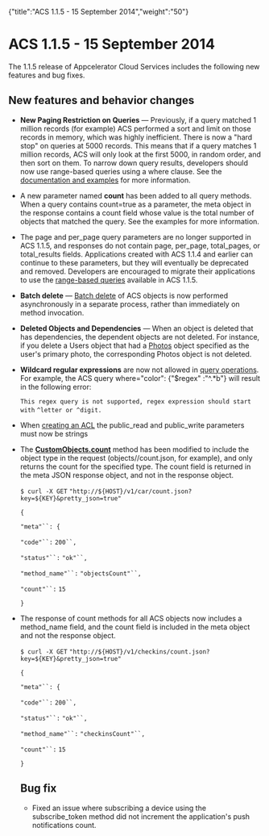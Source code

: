 {"title":"ACS 1.1.5 - 15 September 2014","weight":"50"} 

# ACS 1.1.5 - 15 September 2014

The 1.1.5 release of Appcelerator Cloud Services includes the following new features and bug fixes.

## New features and behavior changes

*   **New Paging Restriction on Queries** — Previously, if a query matched 1 million records (for example) ACS performed a sort and limit on those records in memory, which was highly inefficient. There is now a "hard stop" on queries at 5000 records. This means that if a query matches 1 million records, ACS will only look at the first 5000, in random order, and then sort on them. To narrow down query results, developers should now use range-based queries using a where clause. See the [documentation and examples](/docs/appc/Mobile_Backend_Services/Mobile_Backend_Services_Guide/Search_and_Query_APIs/) for more information.
    
*   A new parameter named **count** has been added to all query methods. When a query contains count=true as a parameter, the meta object in the response contains a count field whose value is the total number of objects that matched the query. See the examples for more information.
    
*   The page and per\_page query parameters are no longer supported in ACS 1.1.5, and responses do not contain page, per\_page, total\_pages, or total\_results fields. Applications created with ACS 1.1.4 and earlier can continue to these parameters, but they will eventually be deprecated and removed. Developers are encouraged to migrate their applications to use the [range-based queries](/docs/appc/Mobile_Backend_Services/Mobile_Backend_Services_Guide/Search_and_Query_APIs/) available in ACS 1.1.5.
    
*   **Batch delete** — [Batch delete](/docs/appc/Mobile_Backend_Services/Mobile_Backend_Services_Guide/Admin_Access/) of ACS objects is now performed asynchronously in a separate process, rather than immediately on method invocation.
    
*   **Deleted Objects and Dependencies** — When an object is deleted that has dependencies, the dependent objects are not deleted. For instance, if you delete a Users object that had a [Photos](/arrowdb/latest/#!/api/Photos) object specified as the user's primary photo, the corresponding Photos object is not deleted.
    
*   **Wildcard regular expressions** are now not allowed in [query operations](/docs/appc/Mobile_Backend_Services/Mobile_Backend_Services_Guide/Search_and_Query_APIs/). For example, the ACS query where="color": {"$regex" :"^.\*b"} will result in the following error:
    
    `This regex query is not supported, regex expression should start` `with` `^letter or ^digit.`
    
*   When [creating an ACL](/arrowdb/latest/#!/api/ACLs) the public\_read and public\_write parameters must now be strings
    
*   The **[CustomObjects.count](/arrowdb/latest/#!/api/CustomObjects-method-count)** method has been modified to include the object type in the request (objects/<object>/count.json, for example), and only returns the count for the specified type. The count field is returned in the meta JSON response object, and not in the response object.
    
    `$ curl -X GET` `"http://${HOST}/v1/car/count.json?key=${KEY}&pretty_json=true"`
    
    `{`
    
    `"meta"``: {`
    
    `"code"``:` `200``,`
    
    `"status"``:` `"ok"``,`
    
    `"method_name"``:` `"objectsCount"``,`
    
    `"count"``:` `15`
    
    `}`
    
*   The response of count methods for all ACS objects now includes a method\_name field, and the count field is included in the meta object and not the response object.
    
    `$ curl -X GET` `"http://${HOST}/v1/checkins/count.json?key=${KEY}&pretty_json=true"`
    
    `{`
    
    `"meta"``: {`
    
    `"code"``:` `200``,`
    
    `"status"``:` `"ok"``,`
    
    `"method_name"``:` `"checkinsCount"``,`
    
    `"count"``:` `15`
    
    `}`
    

## Bug fix

*   Fixed an issue where subscribing a device using the subscribe\_token method did not increment the application's push notifications count.